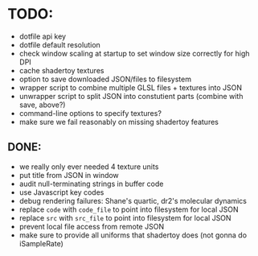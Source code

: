 # TODO:

  - dotfile api key
  - dotfile default resolution
  - check window scaling at startup to set window size correctly for high DPI
  - cache shadertoy textures
  - option to save downloaded JSON/files to filesystem
  - wrapper script to combine multiple GLSL files + textures into JSON
  - unwrapper script to split JSON into constutient parts (combine with save, above?)
  - command-line options to specify textures?
  - make sure we fail reasonably on missing shadertoy features

## DONE:

  - we really only ever needed 4 texture units
  - put title from JSON in window
  - audit null-terminating strings in buffer code
  - use Javascript key codes 
  - debug rendering failures: Shane's quartic, dr2's molecular dynamics
  - replace `code` with `code_file` to point into filesystem for local JSON
  - replace `src` with `src_file` to point into filesystem for local JSON
  - prevent local file access from remote JSON
  - make sure to provide all uniforms that shadertoy does (not gonna do iSampleRate)
